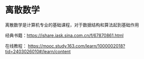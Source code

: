# 离散数学

离散数学是计算机专业的基础课程，对于数据结构和算法起到基础作用

经典书籍：https://ishare.iask.sina.com.cn/f/67870861.html

在线教程： https://mooc.study.163.com/learn/1000002018?tid=2403026010#/learn/content

